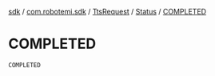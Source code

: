 [sdk](../../../index.md) / [com.robotemi.sdk](../../index.md) / [TtsRequest](../index.md) / [Status](index.md) / [COMPLETED](./-c-o-m-p-l-e-t-e-d.md)

# COMPLETED

`COMPLETED`